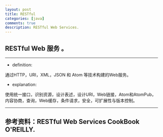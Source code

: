 ```yaml
---
layout: post
title: RESTful
categories: [java]
comments: true
description: RESTful Web Services.
---
```


## RESTful Web 服务 。

---

* definition:

 通过HTTP，URI，XML，JSON 和 Atom 等技术构建的Web服务。
 
* explanation:

 使用统一接口，识别资源，设计表述，设计URI，Web链接，Atom和AtomPub，内容协商，查询，Web缓存，条件请求，安全，可扩展性与版本控制。
 
 

---

## 参考资料：RESTful Web Services CookBook O'REILLY.
